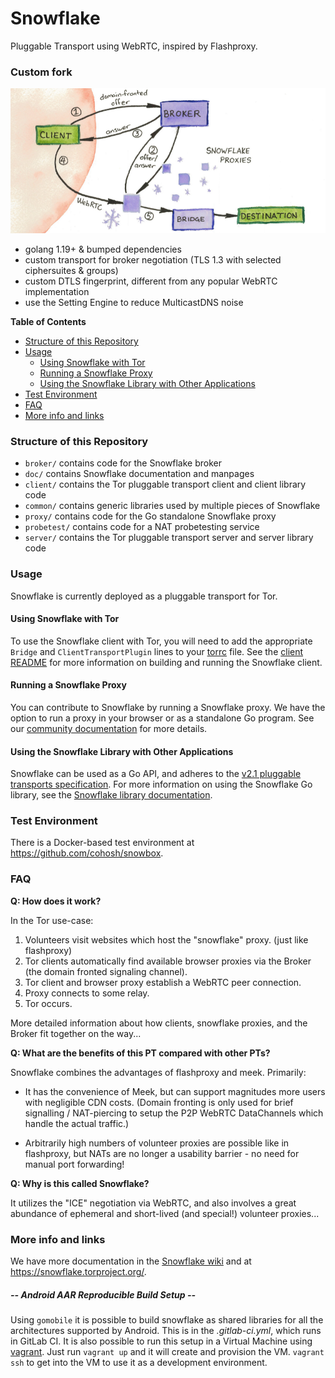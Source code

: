 # Snowflake

Pluggable Transport using WebRTC, inspired by Flashproxy.

### Custom fork

![Schematic](/schematic.png)

- golang 1.19+ & bumped dependencies
- custom transport for broker negotiation (TLS 1.3 with selected ciphersuites & groups)
- custom DTLS fingerprint, different from any popular WebRTC implementation
- use the Setting Engine to reduce MulticastDNS noise

<!-- START doctoc generated TOC please keep comment here to allow auto update -->
<!-- DON'T EDIT THIS SECTION, INSTEAD RE-RUN doctoc TO UPDATE -->
**Table of Contents**

- [Structure of this Repository](#structure-of-this-repository)
- [Usage](#usage)
  - [Using Snowflake with Tor](#using-snowflake-with-tor)
  - [Running a Snowflake Proxy](#running-a-snowflake-proxy)
  - [Using the Snowflake Library with Other Applications](#using-the-snowflake-library-with-other-applications)
- [Test Environment](#test-environment)
- [FAQ](#faq)
- [More info and links](#more-info-and-links)

<!-- END doctoc generated TOC please keep comment here to allow auto update -->

### Structure of this Repository

- `broker/` contains code for the Snowflake broker
- `doc/` contains Snowflake documentation and manpages
- `client/` contains the Tor pluggable transport client and client library code
- `common/` contains generic libraries used by multiple pieces of Snowflake
- `proxy/` contains code for the Go standalone Snowflake proxy
- `probetest/` contains code for a NAT probetesting service
- `server/` contains the Tor pluggable transport server and server library code

### Usage

Snowflake is currently deployed as a pluggable transport for Tor.

#### Using Snowflake with Tor

To use the Snowflake client with Tor, you will need to add the appropriate `Bridge` and `ClientTransportPlugin` lines to your [torrc](https://2019.www.torproject.org/docs/tor-manual.html.en) file. See the [client README](client) for more information on building and running the Snowflake client.

#### Running a Snowflake Proxy

You can contribute to Snowflake by running a Snowflake proxy. We have the option to run a proxy in your browser or as a standalone Go program. See our [community documentation](https://community.torproject.org/relay/setup/snowflake/) for more details. 

#### Using the Snowflake Library with Other Applications

Snowflake can be used as a Go API, and adheres to the [v2.1 pluggable transports specification](). For more information on using the Snowflake Go library, see the [Snowflake library documentation](doc/using-the-snowflake-library.md).

### Test Environment

There is a Docker-based test environment at https://github.com/cohosh/snowbox.

### FAQ

**Q: How does it work?**

In the Tor use-case:

1. Volunteers visit websites which host the "snowflake" proxy. (just
like flashproxy)
2. Tor clients automatically find available browser proxies via the Broker
(the domain fronted signaling channel).
3. Tor client and browser proxy establish a WebRTC peer connection.
4. Proxy connects to some relay.
5. Tor occurs.

More detailed information about how clients, snowflake proxies, and the Broker
fit together on the way...

**Q: What are the benefits of this PT compared with other PTs?**

Snowflake combines the advantages of flashproxy and meek. Primarily:

- It has the convenience of Meek, but can support magnitudes more
users with negligible CDN costs. (Domain fronting is only used for brief
signalling / NAT-piercing to setup the P2P WebRTC DataChannels which handle
the actual traffic.)

- Arbitrarily high numbers of volunteer proxies are possible like in
flashproxy, but NATs are no longer a usability barrier - no need for
manual port forwarding!

**Q: Why is this called Snowflake?**

It utilizes the "ICE" negotiation via WebRTC, and also involves a great
abundance of ephemeral and short-lived (and special!) volunteer proxies...

### More info and links

We have more documentation in the [Snowflake wiki](https://gitlab.torproject.org/tpo/anti-censorship/pluggable-transports/snowflake/-/wikis/home) and at https://snowflake.torproject.org/.


##### -- Android AAR Reproducible Build Setup  --

Using `gomobile` it is possible to build snowflake as shared libraries for all
the architectures supported by Android.  This is in the _.gitlab-ci.yml_, which
runs in GitLab CI.  It is also possible to run this setup in a Virtual Machine
using [vagrant](https://www.vagrantup.com/).  Just run `vagrant up` and it will
create and provision the VM.  `vagrant ssh` to get into the VM to use it as a
development environment.
